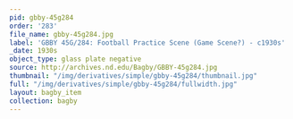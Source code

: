 ```yaml
---
pid: gbby-45g284
order: '283'
file_name: gbby-45g284.jpg
label: 'GBBY 45G/284: Football Practice Scene (Game Scene?) - c1930s'
_date: 1930s
object_type: glass plate negative
source: http://archives.nd.edu/Bagby/GBBY-45g284.jpg
thumbnail: "/img/derivatives/simple/gbby-45g284/thumbnail.jpg"
full: "/img/derivatives/simple/gbby-45g284/fullwidth.jpg"
layout: bagby_item
collection: bagby
---
```

